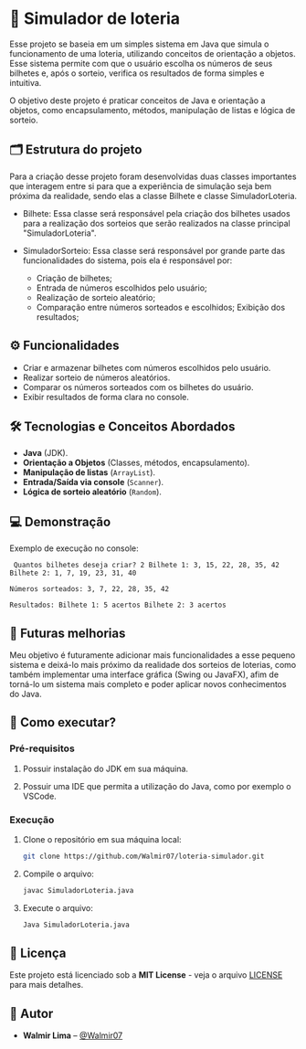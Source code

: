 # 🎰 Simulador de loteria

Esse projeto se baseia em um simples sistema em Java que simula o funcionamento de uma loteria, utilizando conceitos de orientação a objetos. Esse sistema permite com que o usuário escolha os números de seus bilhetes e, após o sorteio, verifica os resultados de forma simples e intuitiva.

O objetivo deste projeto é praticar conceitos de Java e orientação a objetos, como encapsulamento, métodos, manipulação de listas e lógica de sorteio.

## 🗂 Estrutura do projeto

Para a criação desse projeto foram desenvolvidas duas classes importantes que interagem entre si para que a experiência de simulação seja bem próxima da realidade, sendo elas a classe Bilhete e classe SimuladorLoteria.

- Bilhete: Essa classe será responsável pela criação dos bilhetes usados para a realização dos sorteios que serão realizados na classe principal "SimuladorLoteria".

- SimuladorSorteio: Essa classe será responsável por grande parte das funcionalidades do sistema, pois ela é responsável por:

   - Criação de bilhetes;
   - Entrada de números escolhidos pelo usuário;
   - Realização de sorteio aleatório;
   - Comparação entre números sorteados e escolhidos;
   Exibição dos resultados;

## ⚙️ Funcionalidades

- Criar e armazenar bilhetes com números escolhidos pelo usuário.  
- Realizar sorteio de números aleatórios.  
- Comparar os números sorteados com os bilhetes do usuário.  
- Exibir resultados de forma clara no console.

## 🛠️ Tecnologias e Conceitos Abordados

- **Java** (JDK).
- **Orientação a Objetos** (Classes, métodos, encapsulamento).
- **Manipulação de listas** (`ArrayList`).
- **Entrada/Saída via console** (`Scanner`).
- **Lógica de sorteio aleatório** (`Random`).

## 💻 Demonstração

Exemplo de execução no console:

  ```console
   Quantos bilhetes deseja criar? 2 Bilhete 1: 3, 15, 22, 28, 35, 42 Bilhete 2: 1, 7, 19, 23, 31, 40

Números sorteados: 3, 7, 22, 28, 35, 42

Resultados: Bilhete 1: 5 acertos Bilhete 2: 3 acertos
   ```

## 💭 Futuras melhorias

Meu objetivo é futuramente adicionar mais funcionalidades a esse pequeno sistema e deixá-lo mais próximo da realidade dos sorteios de loterias, como também implementar uma interface gráfica (Swing ou JavaFX), afim de torná-lo um sistema mais completo e poder aplicar novos conhecimentos do Java.

## 🚀 Como executar?

### Pré-requisitos

1. Possuir instalação do JDK em sua máquina.
   
2. Possuir uma IDE que permita a utilização do Java, como por exemplo o VSCode.

### Execução

1. Clone o repositório em sua máquina local:
   ```bash
   git clone https://github.com/Walmir07/loteria-simulador.git
   ```
2. Compile o arquivo:

   ```bash
   javac SimuladorLoteria.java
   ```
3. Execute o arquivo:
   ```bash
   Java SimuladorLoteria.java
   ```

## 📜 Licença

Este projeto está licenciado sob a **MIT License** - veja o arquivo [LICENSE](LICENSE) para mais detalhes.

## 👤 Autor
- **Walmir Lima** – [@Walmir07](https://github.com/Walmir07)


